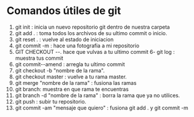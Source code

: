 # Comandos útiles de git
1. git init : inicia un nuevo repositorio git dentro de nuestra carpeta
2. git add . : toma todos los archivos de su ultimo commit o inicio.
3. git reset . : vuelve al estado de iniciacion
4. git commit -m : hace una fotografia a mi repositorio
5. GIT CHECKOUT --. hace que vulvas a tu ultimo commit
6- git log : muestra tus commit
7. git commit--amend : arregla tu ultimo commit
8. git checkout -b  "nombre de la rama".
9. git checkout master : vuelve a tu rama master.
10. git merge "nombre de la rama" : fusiona las ramas
11. git branch: muestra en que rama te encuentras
12. git branch -d "nombre de la rama" : borra la rama que ya no utilices.
13. git push : subir tu repositorio.
14. git commit -am "mensaje que quiero" : fusiona git add . y git commit -m